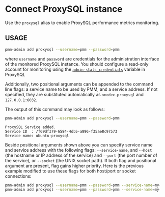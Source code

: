 # Connect ProxySQL instance

Use the `proxysql` alias to enable ProxySQL performance metrics monitoring.

## USAGE

```sh
pmm-admin add proxysql --username=pmm --password=pmm
```

where `username` and `password` are credentials for the administration interface of the monitored ProxySQL instance. 
You should configure a read-only account for monitoring using the [`admin-stats_credentials`](https://proxysql.com/documentation/global-variables/admin-variables/#admin-stats_credentials) variable in ProxySQL

Additionally, two positional arguments can be appended to the command line flags: a service name to be used by PMM, and a service address. If not specified, they are substituted automatically as `<node>-proxysql` and `127.0.0.1:6032`.

The output of this command may look as follows:

```sh
pmm-admin add proxysql --username=pmm --password=pmm
```

```text
ProxySQL Service added.
Service ID  : /f69df379-6584-4db5-a896-f35ae8c97573
Service name: ubuntu-proxysql
```

Beside positional arguments shown above you can specify service name and
service address with the following flags: `--service-name`, and `--host` (the
hostname or IP address of the service) and `--port` (the port number of the
service), or `--socket` (the UNIX socket path). If both flag and positional argument are present, flag gains higher
priority. Here is the previous example modified to use these flags for both host/port or socket connections:

```sh
pmm-admin add proxysql --username=pmm --password=pmm --service-name=my-new-proxysql --host=127.0.0.1 --port=6032
pmm-admin add proxysql --username=pmm --password=pmm --service-name=my-new-proxysql --socket=/tmp/proxysql_admin.sock
```
